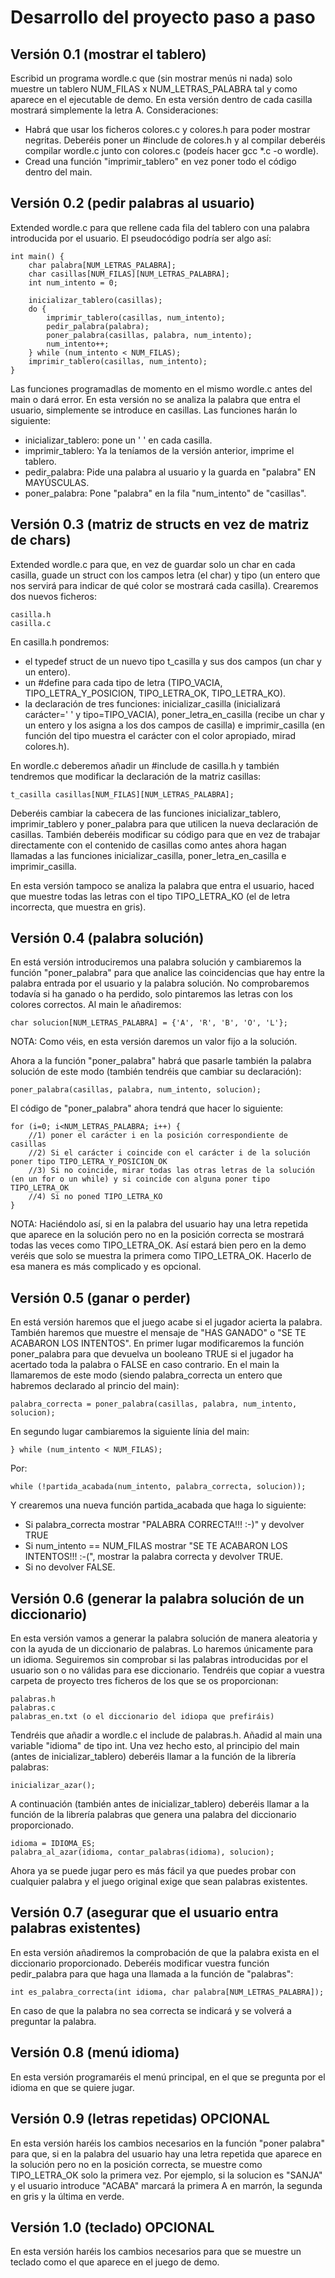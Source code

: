 # Desarrollo del proyecto paso a paso

## Versión 0.1 (mostrar el tablero)

Escribid un programa wordle.c que (sin mostrar menús ni nada) solo muestre un tablero NUM_FILAS x NUM_LETRAS_PALABRA tal y como aparece en el ejecutable de demo. En esta versión dentro de cada casilla mostrará simplemente la letra A. Consideraciones:

- Habrá que usar los ficheros colores.c y colores.h para poder mostrar negritas. Deberéis poner un #include de colores.h y al compilar deberéis compilar wordle.c junto con colores.c (podeís hacer gcc *.c -o wordle).
- Cread una función "imprimir_tablero" en vez poner todo el código dentro del main.

<!-- --------------------------------------------- -->

## Versión 0.2 (pedir palabras al usuario)

Extended wordle.c para que rellene cada fila del tablero con una palabra introducida por el usuario. El pseudocódigo podría ser algo así:

	int main() {
		char palabra[NUM_LETRAS_PALABRA];
		char casillas[NUM_FILAS][NUM_LETRAS_PALABRA];
		int num_intento = 0; 

		inicializar_tablero(casillas);
		do {
			imprimir_tablero(casillas, num_intento);
			pedir_palabra(palabra);
			poner_palabra(casillas, palabra, num_intento);
			num_intento++;
		} while (num_intento < NUM_FILAS);
		imprimir_tablero(casillas, num_intento);
	}

Las funciones programadlas de momento en el mismo wordle.c antes del main o dará error. En esta versión no se analiza la palabra que entra el usuario, simplemente se introduce en casillas. Las funciones harán lo siguiente:

- inicializar_tablero: pone un ' ' en cada casilla.
- imprimir_tablero: Ya la teníamos de la versión anterior, imprime el tablero.
- pedir_palabra: Pide una palabra al usuario y la guarda en "palabra" EN MAYÚSCULAS.
- poner_palabra: Pone "palabra" en la fila "num_intento" de "casillas".

<!-- --------------------------------------------- -->

## Versión 0.3 (matriz de structs en vez de matriz de chars)

Extended wordle.c para que, en vez de guardar solo un char en cada casilla, guade un struct con los campos letra (el char) y tipo (un entero que nos servirá para indicar de qué color se mostrará cada casilla). Crearemos dos nuevos ficheros:

	casilla.h
	casilla.c

En casilla.h pondremos:

- el typedef struct de un nuevo tipo t_casilla y sus dos campos (un char y un entero).
- un #define para cada tipo de letra (TIPO_VACIA, TIPO_LETRA_Y_POSICION, TIPO_LETRA_OK, TIPO_LETRA_KO).
- la declaración de tres funciones: inicializar_casilla (inicializará carácter=' ' y tipo=TIPO_VACIA), poner_letra_en_casilla (recibe un char y un entero y los asigna a los dos campos de casilla) e imprimir_casilla (en función del tipo muestra el carácter con el color apropiado, mirad colores.h).

En wordle.c deberemos añadir un #include de casilla.h y también tendremos que modificar la declaración de la matriz casillas:

	t_casilla casillas[NUM_FILAS][NUM_LETRAS_PALABRA];

Deberéis cambiar la cabecera de las funciones inicializar_tablero, imprimir_tablero y poner_palabra para que utilicen la nueva declaración de casillas. También deberéis modificar su código para que en vez de trabajar directamente con el contenido de casillas como antes ahora hagan llamadas a las funciones inicializar_casilla, poner_letra_en_casilla e imprimir_casilla. 

En esta versión tampoco se analiza la palabra que entra el usuario, haced que muestre todas las letras con el tipo TIPO_LETRA_KO (el de letra incorrecta, que muestra en gris).

<!-- --------------------------------------------- -->


## Versión 0.4 (palabra solución)

En está versión introduciremos una palabra solución y cambiaremos la función "poner_palabra" para que analice las coincidencias que hay entre la palabra entrada por el usuario y la palabra solución. No comprobaremos todavía si ha ganado o ha perdido, solo pintaremos las letras con los colores correctos. Al main le añadiremos:

	char solucion[NUM_LETRAS_PALABRA] = {'A', 'R', 'B', 'O', 'L'};

NOTA: Como véis, en esta versión daremos un valor fijo a la solución.

Ahora a la función "poner_palabra" habrá que pasarle también la palabra solución de este modo (también tendréis que cambiar su declaración):

	poner_palabra(casillas, palabra, num_intento, solucion);

El código de "poner_palabra" ahora tendrá que hacer lo siguiente:

	for (i=0; i<NUM_LETRAS_PALABRA; i++) {
		//1) poner el carácter i en la posición correspondiente de casillas
		//2) Si el carácter i coincide con el carácter i de la solución poner tipo TIPO_LETRA_Y_POSICION_OK
		//3) Si no coincide, mirar todas las otras letras de la solución (en un for o un while) y si coincide con alguna poner tipo TIPO_LETRA_OK
		//4) Si no poned TIPO_LETRA_KO
	}

NOTA: Haciéndolo así, si en la palabra del usuario hay una letra repetida que aparece en la solución pero no en la posición correcta se mostrará todas las veces como TIPO_LETRA_OK. Así estará bien pero en la demo veréis que solo se muestra la primera como TIPO_LETRA_OK. Hacerlo de esa manera es más complicado y es opcional.

<!-- --------------------------------------------- -->

## Versión 0.5 (ganar o perder)

 En está versión haremos que el juego acabe si el jugador acierta la palabra. También haremos que muestre el mensaje de "HAS GANADO" o "SE TE ACABARON LOS INTENTOS". En primer lugar modificaremos la función poner_palabra para que devuelva un booleano TRUE si el jugador ha acertado toda la palabra o FALSE en caso contrario. En el main la llamaremos de este modo (siendo palabra_correcta un entero que habremos declarado al princio del main): 

	palabra_correcta = poner_palabra(casillas, palabra, num_intento, solucion);

En segundo lugar cambiaremos la siguiente línia del main:

 	} while (num_intento < NUM_FILAS);

 Por:

 	while (!partida_acabada(num_intento, palabra_correcta, solucion));

 Y crearemos una nueva función partida_acabada que haga lo siguiente:

 - Si palabra_correcta mostrar "PALABRA CORRECTA!!! :-)" y devolver TRUE
 - Si num_intento == NUM_FILAS mostrar "SE TE ACABARON LOS INTENTOS!!! :-(", mostrar la palabra correcta y devolver TRUE.
 - Si no devolver FALSE.
		
<!-- --------------------------------------------- -->

## Versión 0.6 (generar la palabra solución de un diccionario)

En esta versión vamos a generar la palabra solución de manera aleatoria y con la ayuda de un diccionario de palabras. Lo haremos únicamente para un idioma. Seguiremos sin comprobar si las palabras introducidas por el usuario son o no válidas para ese diccionario. Tendréis que copiar a vuestra carpeta de proyecto tres ficheros de los que se os proporcionan:

	palabras.h
	palabras.c
	palabras_en.txt (o el diccionario del idiopa que prefiráis)

Tendréis que añadir a wordle.c el include de palabras.h. Añadid al main una variable "idioma" de tipo int. Una vez hecho esto, al principio del main (antes de inicializar_tablero) deberéis llamar a la función de la librería palabras: 

	inicializar_azar();

A continuación (también antes de inicializar_tablero) deberéis llamar a la función de la librería palabras que genera una palabra del diccionario proporcionado. 

	idioma = IDIOMA_ES;
	palabra_al_azar(idioma, contar_palabras(idioma), solucion);

Ahora ya se puede jugar pero es más fácil ya que puedes probar con cualquier palabra y el juego original exige que sean palabras existentes.

<!-- --------------------------------------------- -->

## Versión 0.7 (asegurar que el usuario entra palabras existentes)

En esta versión añadiremos la comprobación de que la palabra exista en el diccionario proporcionado. Deberéis modificar vuestra función pedir_palabra para que haga una llamada a la función de "palabras":

	int es_palabra_correcta(int idioma, char palabra[NUM_LETRAS_PALABRA]);

En caso de que la palabra no sea correcta se indicará y se volverá a preguntar la palabra.

## Versión 0.8 (menú idioma) 

En esta versión programaréis el menú principal, en el que se pregunta por el idioma en que se quiere jugar. 

## Versión 0.9 (letras repetidas) OPCIONAL

En esta versión haréis los cambios necesarios en la función "poner palabra" para que, si en la palabra del usuario hay una letra repetida que aparece en la solución pero no en la posición correcta, se muestre como TIPO_LETRA_OK solo la primera vez. Por ejemplo, si la solucion es "SANJA" y el usuario introduce "ACABA" marcará la primera A en marrón, la segunda en gris y la última en verde.

## Versión 1.0 (teclado) OPCIONAL

En esta versión haréis los cambios necesarios para que se muestre un teclado como el que aparece en el juego de demo.



